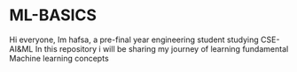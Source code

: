 # ML-BASICS
Hi everyone, Im hafsa, a pre-final year engineering student studying CSE-AI&ML
In this repository i will be sharing my journey of learning fundamental Machine learning concepts 
